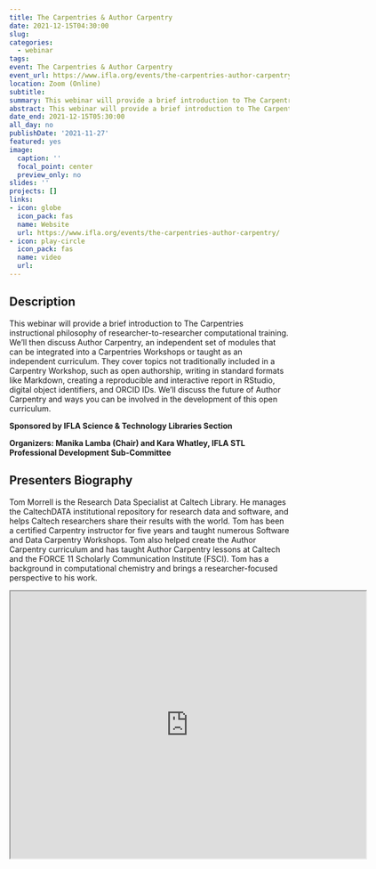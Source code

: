 ```yaml
---
title: The Carpentries & Author Carpentry
date: 2021-12-15T04:30:00
slug:
categories:
  - webinar
tags:
event: The Carpentries & Author Carpentry
event_url: https://www.ifla.org/events/the-carpentries-author-carpentry/
location: Zoom (Online)
subtitle:
summary: This webinar will provide a brief introduction to The Carpentries instructional philosophy of researcher-to-researcher computational training.
abstract: This webinar will provide a brief introduction to The Carpentries instructional philosophy of researcher-to-researcher computational training. We’ll then discuss Author Carpentry, an independent set of modules that can be integrated into a Carpentries Workshops or taught as an independent curriculum. They cover topics not traditionally included in a Carpentry Workshop, such as open authorship, writing in standard formats like Markdown, creating a reproducible and interactive report in RStudio, digital object identifiers, and ORCID IDs. We’ll discuss the future of Author Carpentry and ways you can be involved in the development of this open curriculum.
date_end: 2021-12-15T05:30:00
all_day: no
publishDate: '2021-11-27'
featured: yes
image:
  caption: ''
  focal_point: center
  preview_only: no
slides: ''
projects: []
links:
- icon: globe
  icon_pack: fas
  name: Website
  url: https://www.ifla.org/events/the-carpentries-author-carpentry/
- icon: play-circle
  icon_pack: fas
  name: video
  url:
---
```


<script src="{{< blogdown/postref >}}index_files/fitvids/fitvids.min.js"></script>

## Description

This webinar will provide a brief introduction to The Carpentries instructional philosophy of researcher-to-researcher computational training. We’ll then discuss Author Carpentry, an independent set of modules that can be integrated into a Carpentries Workshops or taught as an independent curriculum. They cover topics not traditionally included in a Carpentry Workshop, such as open authorship, writing in standard formats like Markdown, creating a reproducible and interactive report in RStudio, digital object identifiers, and ORCID IDs. We’ll discuss the future of Author Carpentry and ways you can be involved in the development of this open curriculum.

**Sponsored by IFLA Science & Technology Libraries Section**

**Organizers: Manika Lamba (Chair) and Kara Whatley, IFLA STL Professional Development Sub-Committee**

## Presenters Biography

Tom Morrell is the Research Data Specialist at Caltech Library. He manages the CaltechDATA institutional repository for research data and software, and helps Caltech researchers share their results with the world. Tom has been a certified Carpentry instructor for five years and taught numerous Software and Data Carpentry Workshops. Tom also helped create the Author Carpentry curriculum and has taught Author Carpentry lessons at Caltech and the FORCE 11 Scholarly Communication Institute (FSCI). Tom has a background in computational chemistry and brings a researcher-focused perspective to his work.

<iframe src="https://drive.google.com/file/d/11P71cRQs3HgZsKQuPzxOOGAyIlWuMIKD/preview" width="640" height="480" allow="autoplay"></iframe>
